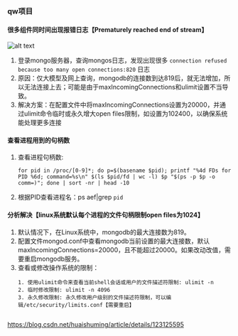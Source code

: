 
### qw项目

#### 很多组件同时间出现报错日志【Prematurely reached end of stream】
![alt text](image.png)

1. 登录mongo服务器，查询mongos日志，发现出现很多 `connection refused because too many open connections:820` 日志
2. 原因：仅大模型及网上查询，mongodb的连接数到达819后，就无法增加，所以无法连接上去；可能是由于maxIncomingConnections和ulimit设置不当导致。
3. 解决方案：在配置文件中将maxIncomingConnections设置为20000，并通过ulimit命令临时或永久增大open files限制，如设置为102400，以确保系统能处理更多连接


#### 查看进程用到的句柄数
1. 查看进程句柄数: 

    ```
    for pid in /proc/[0-9]*; do p=$(basename $pid); printf "%4d FDs for PID %6d; command=%s\n" $(ls $pid/fd | wc -l) $p "$(ps -p $p -o comm=)"; done | sort -nr | head -10

    ```

2. 根据PID查看进程名：ps aef|grep `pid`

#### 分析解决【linux系统默认每个进程的文件句柄限制open files为1024】
1. 默认情况下，在Linux系统中，mongodb的最大连接数为819。
2. 配置文件mongod.conf中查看mongodb当前设置的最大连接数，默认maxIncomingConnections=20000，且不能超过20000。如果改动改值，需要重启mongodb服务。
3. 查看或修改操作系统的限制：
    ```
    1. 使用ulimit命令来查看当前shell会话或用户的文件描述符限制: ulimit -n
    2. 临时修改限制: ulimit -n 4096
    3. 永久修改限制: 永久修改用户级别的文件描述符限制，可以编辑/etc/security/limits.conf【需要重启】


    ```



https://blog.csdn.net/huaishuming/article/details/123125595